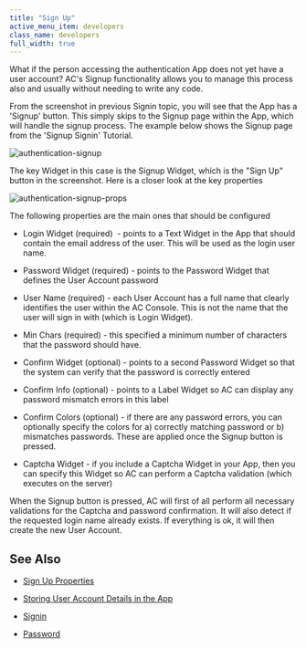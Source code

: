 ```yaml
---
title: "Sign Up"
active_menu_item: developers
class_name: developers
full_width: true
---
```



What if the person accessing the authentication App does not yet have a user account? AC's Signup functionality allows you to manage this process also and usually without needing to write any code.

From the screenshot in previous Signin topic, you will see that the App has a 'Signup' button. This simply skips to the Signup page within the App, which will handle the signup process. The example below shows the Signup page from the 'Signup Signin' Tutorial.

![authentication-signup](/img/docs/authentication-signup.png)

The key Widget in this case is the Signup Widget, which is the "Sign Up" button in the screenshot. Here is a closer look at the key properties

![authentication-signup-props](/img/docs/authentication-signup-props.png)

The following properties are the main ones that should be configured

 - Login Widget (required)  - points to a Text Widget in the App that should contain the email address of the user. This will be used as the login user name.

 - Password Widget (required) - points to the Password Widget that defines the User Account password

 - User Name (required) - each User Account has a full name that clearly identifies the user within the AC Console. This is not the name that the user will sign in with (which is Login Widget).

 - Min Chars (required) - this specified a minimum number of characters that the password should have.

 - Confirm Widget (optional) - points to a second Password Widget so that the system can verify that the password is correctly entered

 - Confirm Info (optional) - points to a Label Widget so AC can display any password mismatch errors in this label

 - Confirm Colors (optional) - if there are any password errors, you can optionally specify the colors for a) correctly matching password or b) mismatches passwords. These are applied once the Signup button is pressed.

 - Captcha Widget - if you include a Captcha Widget in your App, then you can specify this Widget so AC can perform a Captcha validation (which executes on the server)

When the Signup button is pressed, AC will first of all perform all necessary validations for the Captcha and password confirmation. It will also detect if the requested login name already exists. If everything is ok, it will then create the new User Account.

## See Also

 - [Sign Up Properties](/developers/user-guide/product-guide/widget-properties-events/authentication/authsign-up)

 - [Storing User Account Details in the App](storing_user_account_details_i.htm)

 - [Signin](/developers/user-guide/product-guide/widget-properties-events/authentication/authsign-in)

 - [Password](/developers/user-guide/product-guide/advanced-features/authentication-for-your-apps/password)

